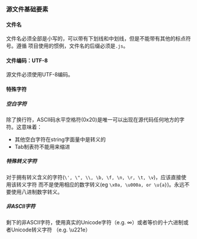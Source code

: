 ### 源文件基础要素

#### 文件名
文件名必须全部是小写的，可以带有下划线和中划线，但是不能带有其他的标点符号。遵循
项目使用的惯例，文件名的后缀必须是`.js`。

#### 文件编码：UTF-8
源文件必须使用UTF-8编码。

#### 特殊字符

##### 空白字符
除了换行符，ASCII码水平空格符(0x20)是唯一可以出现在源代码任何地方的字符。这意味着：
- 其他空白字符在string字面量中是转义的
- Tab制表符不能用来缩进

##### 特殊转义字符
对于拥有转义含义的字符(`\', \", \\, \b, \f, \n, \r, \t, \v`)，应该直接使用该转义字符
而不是使用相应的数字转义(eg `\x0a, \u000a, or \u{a}`)。永远不要使用八进制数字转义。

##### 非ASCII字符
剩下的非ASCII字符，使用真实的Unicode字符（e.g. ∞）或者等价的十六进制或者Unicode转义字符
（e.g. \u221e）